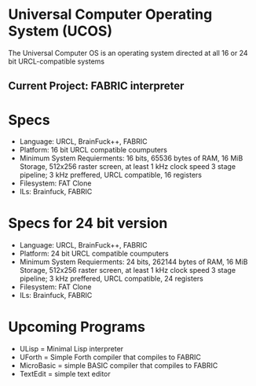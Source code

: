 # Universal Computer Operating System (UCOS)
The Universal Computer OS is an operating system directed at all 16 or 24 bit URCL-compatible systems

## Current Project: FABRIC interpreter

# Specs
- Language: URCL, BrainFuck++, FABRIC
- Platform: 16 bit URCL compatible coumputers
- Minimum System Requierments: 16 bits, 65536 bytes of RAM, 16 MiB Storage, 512x256 raster screen, at least 1 kHz clock speed 3 stage pipeline; 3 kHz preffered, URCL compatible, 16 registers
- Filesystem: FAT Clone
- ILs: Brainfuck, FABRIC

# Specs for 24 bit version
- Language: URCL, BrainFuck++, FABRIC
- Platform: 24 bit URCL compatible coumputers
- Minimum System Requierments: 24 bits, 262144 bytes of RAM, 16 MiB Storage, 512x256 raster screen, at least 1 kHz clock speed 3 stage pipeline; 3 kHz preffered, URCL compatible, 24 registers
- Filesystem: FAT Clone
- ILs: Brainfuck, FABRIC

# Upcoming Programs
- ULisp = Minimal Lisp interpreter
- UForth = Simple Forth compiler that compiles to FABRIC
- MicroBasic = simple BASIC compiler that compiles to FABRIC
- TextEdit = simple text editor
